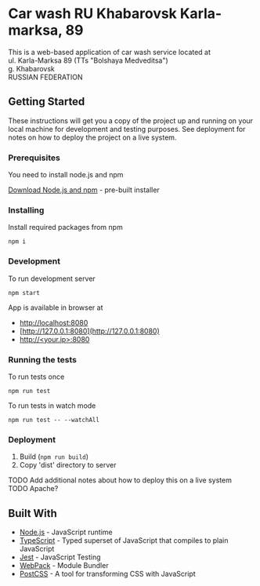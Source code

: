 # Car wash RU Khabarovsk Karla-marksa, 89
This is a web-based application of car wash service located at  
ul. Karla-Marksa 89 (TTs "Bolshaya Medveditsa")  
g. Khabarovsk  
RUSSIAN FEDERATION  

## Getting Started
These instructions will get you a copy of the project up and running on your local machine for development and testing purposes. See deployment for notes on how to deploy the project on a live system.

### Prerequisites
You need to install node.js and npm  

[Download Node.js and npm](https://nodejs.org/en/download/) - pre-built installer

### Installing
Install required packages from npm  
    
    npm i
    
### Development

To run development server

    npm start
    
App is available in browser at  
* [http://localhost:8080](http://localhost:8080)
* [http://127.0.0.1:8080](http://127.0.0.1:8080)
* [http://<your.ip>:8080](http://<your.ip>:8080)

### Running the tests
To run tests once

    npm run test

To run tests in watch mode  

    npm run test -- --watchAll
    
### Deployment
1. Build (`npm run build`)
2. Copy 'dist' directory to server
 
TODO Add additional notes about how to deploy this on a live system  
TODO Apache?


## Built With
* [Node.js](https://nodejs.org/en/) - JavaScript runtime
* [TypeScript](https://www.typescriptlang.org/) - Typed superset of JavaScript that compiles to plain JavaScript
* [Jest](https://facebook.github.io/jest/) - JavaScript Testing
* [WebPack](https://webpack.github.io/) - Module Bundler
* [PostCSS](http://postcss.org/) - A tool for transforming CSS with JavaScript
